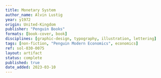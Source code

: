 ```yaml
---
title: Monetary System
author_name: Alvin Lustig
year: y1972
origin: United-Kingdom
publisher: "Penguin Books"
formats: [book-cover, book]
disciplines: [graphic-design, typography, illustration, lettering]
tags: [non-fiction, "Penguin Modern Economics", economics]
ref: sol-030-0075
layout: artifact
status: complete
published: true
date_added: 2023-03-10
---
```

